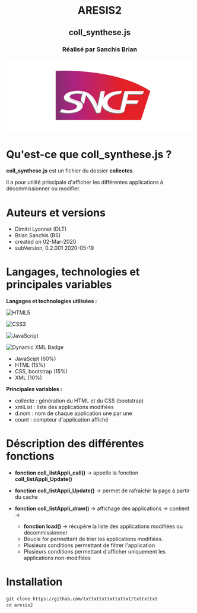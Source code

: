 <div  align="center">
<h1>ARESIS2</h1>
<h2>coll_synthese.js</h2>
<h3>Réalisé par Sanchis Brian</h3>

<img  width="500"  alt="login"  src="/logo-sncf.jpg">
</div>

# Qu'est-ce que coll_synthese.js ?

**coll_synthese.js** est un fichier du dossier **collectes**.

Il a pour utilité principale d'afficher les différentes applications à décommissionner ou modifier.

# Auteurs et versions

- Dimitri Lyonnet (DLT)
- Brian Sanchis (BS)
- created on 02-Mar-2020
- subVersion, 0.2.001 2020-05-19

# Langages, technologies et principales variables

**Langages et technologies utilisées :**

![HTML5](https://img.shields.io/badge/HTML5%20-%23E34F26.svg?style=for-the-badge&logo=html5&logoColor=white) 

![CSS3](https://img.shields.io/badge/CSS%20-%231572B6.svg?style=for-the-badge&logo=css3&logoColor=white) 

![JavaScript](https://img.shields.io/badge/JavaScript%20-%23F7DF1E.svg?style=for-the-badge&logo=javascript&logoColor=black) 

![Dynamic XML Badge](https://img.shields.io/badge/dynamic/xml?url=https%3A%2F%2Fupload.wikimedia.org%2Fwikipedia%2Fcommons%2Fc%2Fc0%2FXML_icon.svg?style=for-the-badge&logoColor=orange)


- JavaScipt (60%)
- HTML (15%)
- CSS, bootstrap (15%)
- XML (10%)

**Principales variables :**

- collecte : génération du HTML et du CSS (bootstrap)
- xmlList : liste des applications modifiées
- d.nom : nom de chaque application une par une
- count : compteur d'application affiché

# Déscription des différentes fonctions

- **fonction coll_listAppli_call()** -> appelle la fonction **coll_listAppli_Update()**

- **fonction coll_listAppli_Update()** -> permet de rafraîchir la page à partir du cache

- **fonction coll_listAppli_draw()** -> affichage des applications -> contient ->
	- **fonction load()** -> récupère la liste des applications modifiées ou décommissionner
	- Boucle for permettant de trier les applications modifiées.
	- Plusieurs conditions permettant de filtrer l'application
	- Plusieurs conditions permettant d'afficher uniquement les applications non-modifiées

# Installation

``git clone https://github.com/txttxttxttxttxttxt/txttxttxt``
<br>
``cd aresis2``
